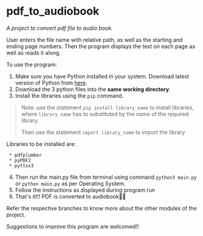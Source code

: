 # pdf_to_audiobook
_A project to convert pdf file to audio book._

User enters the file name with relative path, as well as the starting and ending page numbers. Then the program displays the text on each page as well as reads it along.
 
 To use the program:
 1. Make sure you have Python installed in your system. Download latest version of Python from [here](https://www.python.org/downloads/).
 2. Download the 3 python files into the **same working directory**.
 3. Install the libraries using the `pip` command. 
> Note: use the statement `pip install library_name` to install libraries, where `library_name` has to substituted by the name of the required library.
> 
> Then use the statement `import library_name` to import the library
    
  Libraries to be installed are:
  
     * pdfplumber
     * pyPDF2
     * pyttsx3
 
 4. Then run the main.py file from terminal using command `python3 main.py` or `python main.py` as per Operating System.
 5. Follow the instructions as displayed during program run
 6. That's it!!! PDF is converted to audiobook🥳🥳

Refer the respective branches to know more about the other modules of the project.

Suggestions to improve this program are welcomed!!
